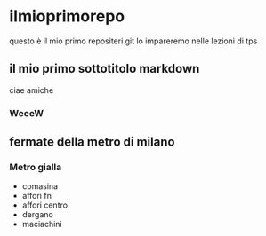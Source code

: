 # ilmioprimorepo
questo è il mio primo repositeri git lo impareremo nelle lezioni di tps
## il mio primo sottotitolo markdown
ciae amiche
### WeeeW
## fermate della metro di milano
### Metro gialla
- comasina
- affori fn
- affori centro
- dergano
- maciachini